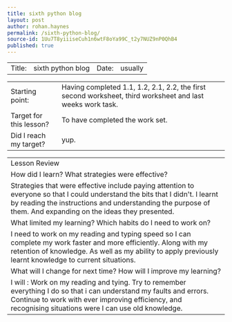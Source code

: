 ```yaml
---
title: sixth python blog
layout: post
author: rohan.haynes
permalink: /sixth-python-blog/
source-id: 1Uu7T8yiiiseCuh1n6wtF8oYa99C_t2y7NUZ9nP0QhB4
published: true
---
```

<table>
  <tr>
    <td>Title: </td>
    <td>    sixth python blog</td>
    <td>    Date: </td>
    <td>  usually</td>
  </tr>
</table>


<table>
  <tr>
    <td>Starting point: </td>
    <td>    Having completed 1.1, 1.2, 2.1, 2.2, the first second worksheet, third worksheet and last weeks work task.</td>
  </tr>
  <tr>
    <td>Target for this lesson? </td>
    <td>     To have completed the work set.</td>
  </tr>
  <tr>
    <td>Did I reach my target?  </td>
    <td>     yup.</td>
  </tr>
</table>


<table>
  <tr>
    <td>Lesson Review</td>
  </tr>
  <tr>
    <td>How did I learn? What strategies were effective? </td>
  </tr>
  <tr>
    <td> Strategies that were effective include paying attention to everyone so that I could understand the bits that I didn't. I learnt by reading the instructions and understanding the purpose of them. And expanding on the ideas they presented.</td>
  </tr>
  <tr>
    <td>What limited my learning? Which habits do I need to work on? </td>
  </tr>
  <tr>
    <td>I need to work on my reading and typing speed so I can complete my work faster and more efficiently. Along with my retention of knowledge. As well as my ability to apply previously learnt knowledge to current situations.</td>
  </tr>
  <tr>
    <td>What will I change for next time? How will I improve my learning?</td>
  </tr>
  <tr>
    <td>I will : 
Work on my reading and tying. Try to remember everything I do so that i can understand my faults and errors. Continue to work with ever improving efficiency, and recognising situations were I can use old knowledge.</td>
  </tr>
</table>


